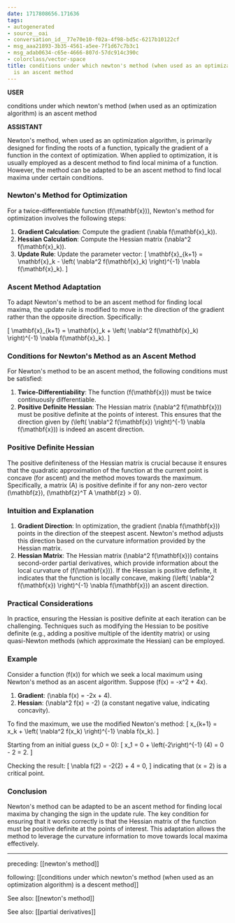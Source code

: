 ```yaml
---
date: 1717808656.171636
tags:
- autogenerated
- source__oai
- conversation_id__77e70e10-f02a-4f98-bd5c-6217b10122cf
- msg_aaa21893-3b35-4561-a5ee-7f1d67c7b3c1
- msg_adab0634-c65e-4666-807d-57dc914c390c
- colorclass/vector-space
title: conditions under which newton's method (when used as an optimization algorithm)
  is an ascent method
---
```


**USER**

conditions under which newton's method (when used as an optimization algorithm) is an ascent method


**ASSISTANT**

Newton's method, when used as an optimization algorithm, is primarily designed for finding the roots of a function, typically the gradient of a function in the context of optimization. When applied to optimization, it is usually employed as a descent method to find local minima of a function. However, the method can be adapted to be an ascent method to find local maxima under certain conditions.

### Newton's Method for Optimization

For a twice-differentiable function \(f(\mathbf{x})\), Newton's method for optimization involves the following steps:

1. **Gradient Calculation**: Compute the gradient \(\nabla f(\mathbf{x}_k)\).
2. **Hessian Calculation**: Compute the Hessian matrix \(\nabla^2 f(\mathbf{x}_k)\).
3. **Update Rule**: Update the parameter vector:
   \[
   \mathbf{x}_{k+1} = \mathbf{x}_k - \left( \nabla^2 f(\mathbf{x}_k) \right)^{-1} \nabla f(\mathbf{x}_k).
   \]

### Ascent Method Adaptation

To adapt Newton's method to be an ascent method for finding local maxima, the update rule is modified to move in the direction of the gradient rather than the opposite direction. Specifically:

\[
\mathbf{x}_{k+1} = \mathbf{x}_k + \left( \nabla^2 f(\mathbf{x}_k) \right)^{-1} \nabla f(\mathbf{x}_k).
\]

### Conditions for Newton's Method as an Ascent Method

For Newton's method to be an ascent method, the following conditions must be satisfied:

1. **Twice-Differentiability**: The function \(f(\mathbf{x})\) must be twice continuously differentiable.
2. **Positive Definite Hessian**: The Hessian matrix \(\nabla^2 f(\mathbf{x})\) must be positive definite at the points of interest. This ensures that the direction given by \(\left( \nabla^2 f(\mathbf{x}) \right)^{-1} \nabla f(\mathbf{x})\) is indeed an ascent direction.

### Positive Definite Hessian

The positive definiteness of the Hessian matrix is crucial because it ensures that the quadratic approximation of the function at the current point is concave (for ascent) and the method moves towards the maximum. Specifically, a matrix \(A\) is positive definite if for any non-zero vector \(\mathbf{z}\), \(\mathbf{z}^T A \mathbf{z} > 0\).

### Intuition and Explanation

1. **Gradient Direction**: In optimization, the gradient \(\nabla f(\mathbf{x})\) points in the direction of the steepest ascent. Newton's method adjusts this direction based on the curvature information provided by the Hessian matrix.
2. **Hessian Matrix**: The Hessian matrix \(\nabla^2 f(\mathbf{x})\) contains second-order partial derivatives, which provide information about the local curvature of \(f(\mathbf{x})\). If the Hessian is positive definite, it indicates that the function is locally concave, making \(\left( \nabla^2 f(\mathbf{x}) \right)^{-1} \nabla f(\mathbf{x})\) an ascent direction.

### Practical Considerations

In practice, ensuring the Hessian is positive definite at each iteration can be challenging. Techniques such as modifying the Hessian to be positive definite (e.g., adding a positive multiple of the identity matrix) or using quasi-Newton methods (which approximate the Hessian) can be employed.

### Example

Consider a function \(f(x)\) for which we seek a local maximum using Newton's method as an ascent algorithm. Suppose \(f(x) = -x^2 + 4x\).

1. **Gradient**: \(\nabla f(x) = -2x + 4\).
2. **Hessian**: \(\nabla^2 f(x) = -2\) (a constant negative value, indicating concavity).

To find the maximum, we use the modified Newton's method:
\[
x_{k+1} = x_k + \left( \nabla^2 f(x_k) \right)^{-1} \nabla f(x_k).
\]

Starting from an initial guess \(x_0 = 0\):
\[
x_1 = 0 + \left(-2\right)^{-1} (4) = 0 - 2 = 2.
\]

Checking the result:
\[
\nabla f(2) = -2(2) + 4 = 0,
\]
indicating that \(x = 2\) is a critical point.

### Conclusion

Newton's method can be adapted to be an ascent method for finding local maxima by changing the sign in the update rule. The key condition for ensuring that it works correctly is that the Hessian matrix of the function must be positive definite at the points of interest. This adaptation allows the method to leverage the curvature information to move towards local maxima effectively.


---

preceding: [[newton's method]]  


following: [[conditions under which newton's method (when used as an optimization algorithm) is a descent method]]

See also: [[newton's method]]


See also: [[partial derivatives]]